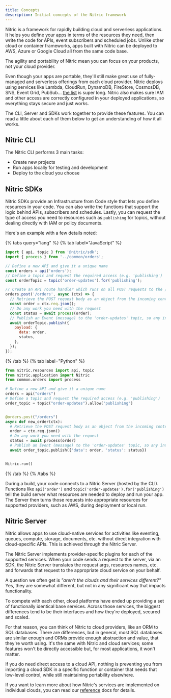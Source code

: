 ```yaml
---
title: Concepts
description: Initial concepts of the Nitric framework
---
```


Nitric is a framework for rapidly building cloud and serverless applications. It helps you define your apps in terms of the resources they need, then write the code for APIs, event subscribers and scheduled jobs. Unlike other cloud or container frameworks, apps built with Nitric can be deployed to AWS, Azure or Google Cloud all from the same code base.

The agility and portability of Nitric mean you can focus on your products, not your cloud provider.

Even though your apps are portable, they'll still make great use of fully-managed and serverless offerings from each cloud provider. Nitric deploys using services like Lambda, CloudRun, DynamoDB, FireStore, CosmosDB, SNS, Event Grid, PubSub... [the list](https://nitric.io/docs/reference) is super long. Nitric also makes sure IAM and other access are correctly configured in your deployed applications, so everything stays secure and just works.

The CLI, Server and SDKs work together to provide these features. You can read a little about each of them below to get an understanding of how it all works.

## Nitric CLI

The Nitric CLI performs 3 main tasks:

- Create new projects
- Run apps locally for testing and development
- Deploy to the cloud you choose

## Nitric SDKs

Nitric SDKs provide an Infrastructure from Code style that lets you define resources in your code. You can also write the functions that support the logic behind APIs, subscribers and schedules. Lastly, you can request the type of access you need to resources such as `publishing` for topics, without dealing directly with IAM or policy documents.

Here's an example with a few details noted:

{% tabs query="lang" %}
{% tab label="JavaScript" %}

```javascript
import { api, topic } from '@nitric/sdk';
import { process } from '../common/orders';

// Define a new API and give it a unique name
const orders = api('orders');
// Define a topic and request the required access (e.g. 'publishing')
const orderTopic = topic('order-updates').for('publishing');

// Create an API route handler which runs on all POST requests to the /orders path
orders.post('/orders', async (ctx) => {
  // Retrieve the POST request body as an object from the incoming context
  const order = ctx.req.json();
  // Do any work you need with the request
  const status = await process(order);
  // Publish an Event (message) to the 'order-updates' topic, so any interested handlers can subscribe.
  await orderTopic.publish({
    payload: {
      data: order,
      status,
    },
  });
});
```

{% /tab %}
{% tab label="Python" %}

```python
from nitric.resources import api, topic
from nitric.application import Nitric
from common.orders import process

# Define a new API and give it a unique name
orders = api("orders")
# Define a topic and request the required access (e.g. 'publishing')
order_topic = topic("order-updates").allow("publishing")


@orders.post("/orders")
async def new_order(ctx):
  # Retrieve the POST request body as an object from the incoming context
  order = ctx.req.json()
  # Do any work you need with the request
  status = await process(order)
  # Publish an Event (message) to the 'order-updates' topic, so any interested handlers can subscribe.
  await order_topic.publish({'data': order, 'status': status})


Nitric.run()

```

{% /tab %}
{% /tabs %}

During a build, your code connects to a Nitric Server (hosted by the CLI). Functions like `api('order')` and `topic('order-updates').for('publishing')` tell the build server what resources are needed to deploy and run your app. The Server then turns those requests into appropriate resources for supported providers, such as AWS, during deployment or local run.

## Nitric Server

Nitric allows apps to use cloud-native services for activities like eventing, queues, compute, storage, documents, etc. without direct integration with cloud-specific APIs. This is achieved through the Nitric Server.

The Nitric Server implements provider-specific plugins for each of the supported services. When your code sends a request to the server, via an SDK, the Nitric Server translates the request args, resources names, etc. and forwards that request to the appropriate cloud service on your behalf.

A question we often get is _"aren't the clouds and their services different?"_ Yes, they are somewhat different, but not in any significant way that impacts functionality.

To compete with each other, cloud platforms have ended up providing a set of functionally identical base services. Across those services, the biggest differences tend to be their interfaces and how they're deployed, secured and scaled.

For that reason, you can think of Nitric to cloud providers, like an ORM to SQL databases. There are differences, but in general, most SQL databases are similar enough and ORMs provide enough abstraction and value, that they're worth using. It's the same with Nitric and cloud services; some features won't be directly accessible but, for most applications, it won't matter.

If you do need direct access to a cloud API, nothing is preventing you from importing a cloud SDK in a specific function or container that needs that low-level control, while still maintaining portability elsewhere.

If you want to learn more about how Nitric's services are implemented on individual clouds, you can read our [reference](/docs/reference) docs for details.
